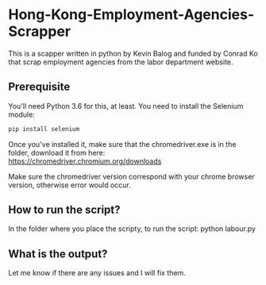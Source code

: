 # Hong-Kong-Employment-Agencies-Scrapper
This is a scapper written in python by Kevin Balog and funded by Conrad Ko that scrap employment agencies from the labor department website.

## Prerequisite
You'll need Python 3.6 for this, at least.
You need to install the Selenium module:

```sh
pip install selenium
```

Once you've installed it, make sure that the chromedriver.exe is in the folder, download it from here:
https://chromedriver.chromium.org/downloads

Make sure the chromedriver version correspond with your chrome browser version, otherwise error would occur.

## How to run the script?
In the folder where you place the scripty, to run the script:
python labour.py


## What is the output?

Let me know if there are any issues and I will fix them.
